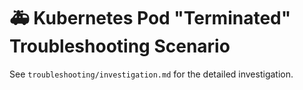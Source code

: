# 🚑 Kubernetes Pod "Terminated" Troubleshooting Scenario

See `troubleshooting/investigation.md` for the detailed investigation.
